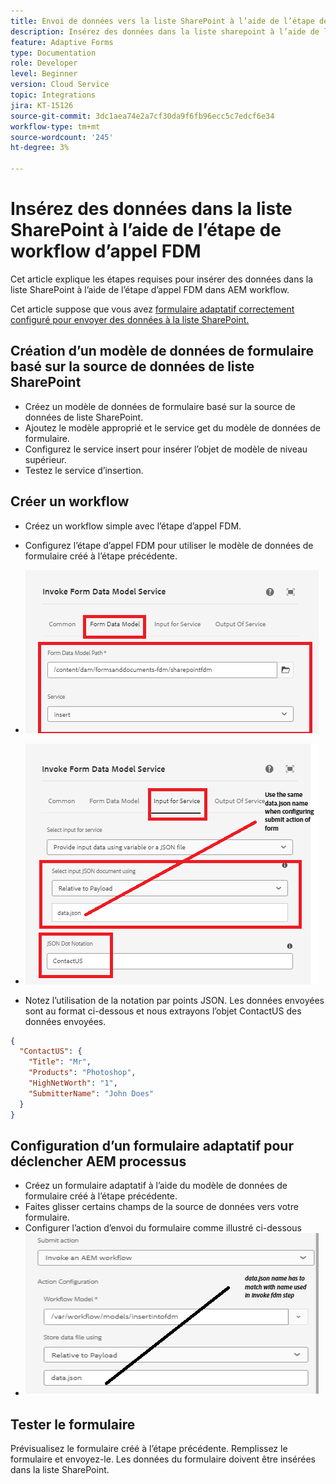 ```yaml
---
title: Envoi de données vers la liste SharePoint à l’aide de l’étape de workflow
description: Insérez des données dans la liste sharepoint à l’aide de l’étape de workflow d’appel FDM
feature: Adaptive Forms
type: Documentation
role: Developer
level: Beginner
version: Cloud Service
topic: Integrations
jira: KT-15126
source-git-commit: 3dc1aea74e2a7cf30da9f6fb96ecc5c7edcf6e34
workflow-type: tm+mt
source-wordcount: '245'
ht-degree: 3%

---
```


# Insérez des données dans la liste SharePoint à l’aide de l’étape de workflow d’appel FDM


Cet article explique les étapes requises pour insérer des données dans la liste SharePoint à l’aide de l’étape d’appel FDM dans AEM workflow.

Cet article suppose que vous avez [formulaire adaptatif correctement configuré pour envoyer des données à la liste SharePoint.](https://experienceleague.adobe.com/docs/experience-manager-cloud-service/content/forms/adaptive-forms-authoring/authoring-adaptive-forms-core-components/create-an-adaptive-form-on-forms-cs/configure-submit-actions-core-components.html?lang=fr#connect-af-sharepoint-list)


## Création d’un modèle de données de formulaire basé sur la source de données de liste SharePoint

* Créez un modèle de données de formulaire basé sur la source de données de liste SharePoint.
* Ajoutez le modèle approprié et le service get du modèle de données de formulaire.
* Configurez le service insert pour insérer l’objet de modèle de niveau supérieur.
* Testez le service d’insertion.


## Créer un workflow

* Créez un workflow simple avec l’étape d’appel FDM.
* Configurez l’étape d’appel FDM pour utiliser le modèle de données de formulaire créé à l’étape précédente.
* ![associer-fdm](assets/fdm-insert-1.png)

* ![map-input-parameters](assets/fdm-insert-2.png)
* Notez l’utilisation de la notation par points JSON. Les données envoyées sont au format ci-dessous et nous extrayons l’objet ContactUS des données envoyées.

```json
{
  "ContactUS": {
    "Title": "Mr",
    "Products": "Photoshop",
    "HighNetWorth": "1",
    "SubmitterName": "John Does"
  }
}
```



## Configuration d’un formulaire adaptatif pour déclencher AEM processus

* Créez un formulaire adaptatif à l’aide du modèle de données de formulaire créé à l’étape précédente.
* Faites glisser certains champs de la source de données vers votre formulaire.
* Configurer l’action d’envoi du formulaire comme illustré ci-dessous
* ![submit-action](assets/configure-af.png)



## Tester le formulaire

Prévisualisez le formulaire créé à l’étape précédente. Remplissez le formulaire et envoyez-le. Les données du formulaire doivent être insérées dans la liste SharePoint.

